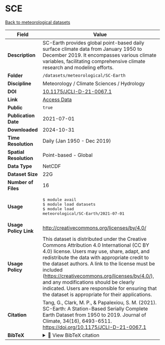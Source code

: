 # SCE

[Back to meteorological datasets](../meteorological.md)

| Field | Value |
|--------|-------|
| **Description** | SC-Earth provides global point-based daily surface climate data from January 1950 to December 2019. It encompasses various climate variables, facilitating comprehensive climate research and modeling efforts. |
| **Folder** | `/datasets/meteorological/SC-Earth` |
| **Discipline** | Meteorology / Climate Sciences / Hydrology |
| **DOI** | [10.1175/JCLI-D-21-0067.1](https://doi.org/10.1175/JCLI-D-21-0067.1) |
| **Link** | [Access Data](https://zenodo.org/records/4762586) |
| **Public** | `true` |
| **Publication Date** | 2021-07-01 |
| **Downloaded** | 2024-10-31 |
| **Time Resolution** | Daily (Jan 1950 - Dec 2019) |
| **Spatial Resolution** | Point-based - Global |
| **Data Type** | NetCDF |
| **Dataset Size** | 22G |
| **Number of Files** | 16 |
| **Usage** | <pre>&#36; module avail<br>&#36; module load datasets<br>&#36; module load meteorological/SC-Earth/2021-07-01</pre> |
| **Usage Policy Link** | http://creativecommons.org/licenses/by/4.0/ |
| **Usage Policy** | This dataset is distributed under the Creative Commons Attribution 4.0 International (CC BY 4.0) license. Users may use, share, adapt, and redistribute the data with appropriate credit to the dataset authors. A link to the license must be included (https://creativecommons.org/licenses/by/4.0/), and any modifications should be clearly indicated. Users are responsible for ensuring that the dataset is appropriate for their applications. |
| **Citation** | Tang, G., Clark, M. P., & Papalexiou, S. M. (2021). SC-Earth: A Station-Based Serially Complete Earth Dataset from 1950 to 2019. Journal of Climate, 34(16), 6493-6511. https://doi.org/10.1175/JCLI-D-21-0067.1 |
| **BibTeX** | <details><summary>📜 View BibTeX citation</summary><pre>@article { SCEarthAStationBasedSeriallyCompleteEarthDatasetfrom1950to2019,<br>      author = &quot;Guoqiang Tang and Martyn P. Clark and Simon Michael Papalexiou&quot;,<br>      title = &quot;SC-Earth: A Station-Based Serially Complete Earth Dataset from 1950 to 2019&quot;,<br>      journal = &quot;Journal of Climate&quot;,<br>      year = &quot;2021&quot;,<br>      publisher = &quot;American Meteorological Society&quot;,<br>      address = &quot;Boston MA, USA&quot;,<br>      volume = &quot;34&quot;,<br>      number = &quot;16&quot;,<br>      doi = &quot;10.1175/JCLI-D-21-0067.1&quot;,<br>      pages=      &quot;6493 - 6511&quot;,<br>      url = &quot;https://journals.ametsoc.org/view/journals/clim/34/16/JCLI-D-21-0067.1.xml&quot;<br>}</pre> |
